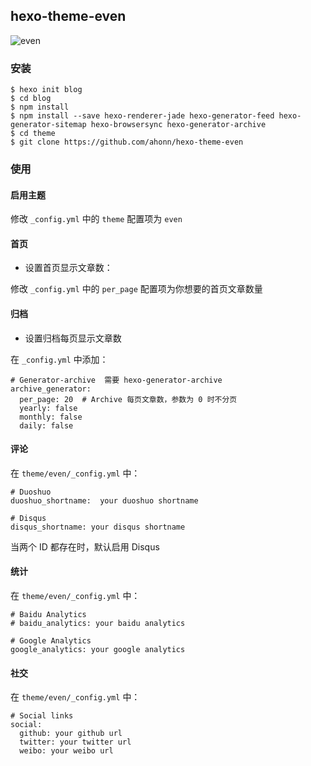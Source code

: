 ## hexo-theme-even

![even](http://7xqvel.com1.z0.glb.clouddn.com/hexo-theme-even.png?imageView/3/w/600)

### 安装
```
$ hexo init blog
$ cd blog
$ npm install
$ npm install --save hexo-renderer-jade hexo-generator-feed hexo-generator-sitemap hexo-browsersync hexo-generator-archive
$ cd theme
$ git clone https://github.com/ahonn/hexo-theme-even
```

### 使用

#### 启用主题
修改 `_config.yml` 中的 `theme` 配置项为 `even`

#### 首页
- 设置首页显示文章数：

修改 `_config.yml` 中的 `per_page` 配置项为你想要的首页文章数量

#### 归档
- 设置归档每页显示文章数

在 `_config.yml` 中添加：
```
# Generator-archive  需要 hexo-generator-archive
archive_generator:
  per_page: 20  # Archive 每页文章数，参数为 0 时不分页
  yearly: false
  monthly: false
  daily: false

```

#### 评论
在 `theme/even/_config.yml` 中：
```
# Duoshuo
duoshuo_shortname:  your duoshuo shortname

# Disqus
disqus_shortname: your disqus shortname

```
当两个 ID 都存在时，默认启用 Disqus

#### 统计
在 `theme/even/_config.yml` 中：
```
# Baidu Analytics
# baidu_analytics: your baidu analytics

# Google Analytics
google_analytics: your google analytics

```

#### 社交
在 `theme/even/_config.yml` 中：
```
# Social links
social:
  github: your github url
  twitter: your twitter url
  weibo: your weibo url

```
